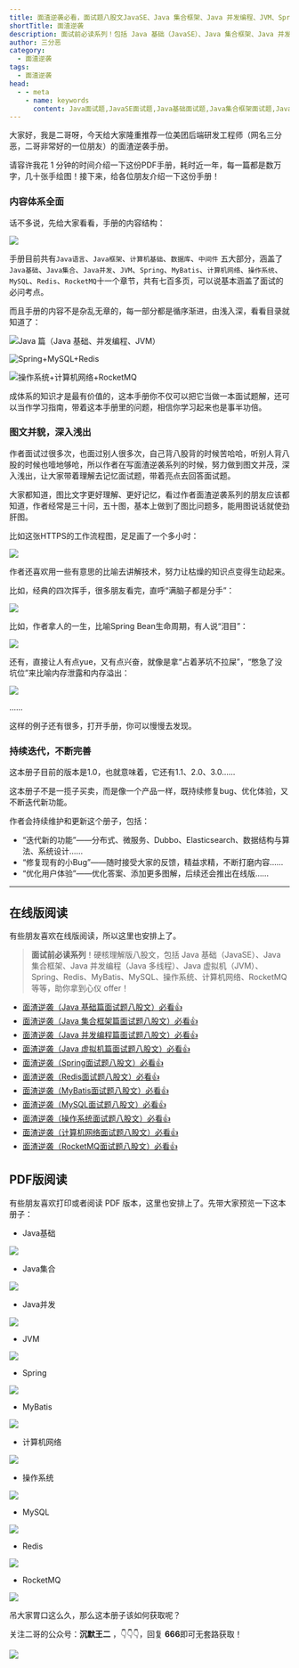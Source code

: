 ```yaml
---
title: 面渣逆袭必看，面试题八股文JavaSE、Java 集合框架、Java 并发编程、JVM、Spring、Redis、MyBatis、MySQL、操作系统、计算机网络、RocketMQ👍
shortTitle: 面渣逆袭
description: 面试前必读系列！包括 Java 基础（JavaSE）、Java 集合框架、Java 并发编程（Java 多线程）、Java 虚拟机（JVM）、Spring、Redis、MyBatis、MySQL、操作系统、计算机网络、RocketMQ 等等。
author: 三分恶
category:
  - 面渣逆袭
tags:
  - 面渣逆袭
head:
  - - meta
    - name: keywords
      content: Java面试题,JavaSE面试题,Java基础面试题,Java集合框架面试题,Java容器面试题,Java虚拟机面试题,JVM面试题,Spring面试题,Redis面试题,MyBatis面试题,MySQL面试题,操作系统面试题,OS面试题,计算机网络面试题,RocketMQ面试题,面试题,八股文,java,springboot,spring,jvm,redis,mybatis,mysql,操作系统,计算机网络,RocketMQ
---
```


大家好，我是二哥呀，今天给大家隆重推荐一位美团后端研发工程师（网名三分恶，二哥非常好的一位朋友）的面渣逆袭手册。

请容许我花 1 分钟的时间介绍一下这份PDF手册，耗时近一年，每一篇都是数万字，几十张手绘图！接下来，给各位朋友介绍一下这份手册！

### 内容体系全面

话不多说，先给大家看看，手册的内容结构：

![](http://cdn.tobebetterjavaer.com/tobebetterjavaer/images/nice-article/weixin-tuxbgzdtdl-a1c872c8-ab8e-454f-b8ab-7bb3d1cab5f0.jpg)


手册目前共有`Java语言`、`Java框架`、`计算机基础`、`数据库`、`中间件` 五大部分，涵盖了`Java基础`、`Java集合`、`Java并发`、`JVM`、`Spring`、`MyBatis`、`计算机网络`、`操作系统`、`MySQL`、`Redis`、`RocketMQ`十一个章节，共有七百多页，可以说基本涵盖了面试的必问考点。

而且手册的内容不是杂乱无章的，每一部分都是循序渐进，由浅入深，看看目录就知道了：


![Java 篇（Java 基础、并发编程、JVM）](https://files.mdnice.com/user/3903/e07c568d-5d3f-4401-bc00-ce712275acd2.png)


![Spring+MySQL+Redis](https://files.mdnice.com/user/3903/5cb6dab6-34da-439b-a960-ae767fc2e656.png)


![操作系统+计算机网络+RocketMQ](https://files.mdnice.com/user/3903/d68c0c5f-302c-4802-940b-5aff98590125.png)


成体系的知识才是最有价值的，这本手册你不仅可以把它当做一本面试题解，还可以当作学习指南，带着这本手册里的问题，相信你学习起来也是事半功倍。

### 图文并貌，深入浅出

作者面试过很多次，也面过别人很多次，自己背八股背的时候苦哈哈，听别人背八股的时候也噎地够呛，所以作者在写面渣逆袭系列的时候，努力做到图文并茂，深入浅出，让大家带着理解去记忆面试题，带着亮点去回答面试题。

大家都知道，图比文字更好理解、更好记忆，看过作者面渣逆袭系列的朋友应该都知道，作者经常是三十问，五十图，基本上做到了图比问题多，能用图说话就使劲肝图。

比如这张HTTPS的工作流程图，足足画了一个多小时：

![](http://cdn.tobebetterjavaer.com/tobebetterjavaer/images/nice-article/weixin-tuxbgzdtdl-a037df66-a8ad-4494-aa52-2df6bc9c1c1f.jpg)


作者还喜欢用一些有意思的比喻去讲解技术，努力让枯燥的知识点变得生动起来。

比如，经典的四次挥手，很多朋友看完，直呼“满脑子都是分手”：

![](http://cdn.tobebetterjavaer.com/tobebetterjavaer/images/nice-article/weixin-tuxbgzdtdl-8ec371eb-9f68-44ad-8d94-0ddbeae72b48.jpg)


比如，作者拿人的一生，比喻Spring Bean生命周期，有人说“泪目”：

![](http://cdn.tobebetterjavaer.com/tobebetterjavaer/images/nice-article/weixin-tuxbgzdtdl-e6b9fe59-122e-47f2-b605-0da04d108d11.jpg)


还有，直接让人有点yue，又有点兴奋，就像是拿“占着茅坑不拉屎”，“憋急了没坑位”来比喻内存泄露和内存溢出：

![](http://cdn.tobebetterjavaer.com/tobebetterjavaer/images/nice-article/weixin-tuxbgzdtdl-c4e81c79-c91e-4111-9d1b-836174eb1b36.jpg)


……

这样的例子还有很多，打开手册，你可以慢慢去发现。

### 持续迭代，不断完善

这本册子目前的版本是1.0，也就意味着，它还有1.1、2.0、3.0……

这本册子不是一揽子买卖，而是像一个产品一样，既持续修复bug、优化体验，又不断迭代新功能。

作者会持续维护和更新这个册子，包括：

*   “迭代新的功能”——分布式、微服务、Dubbo、Elasticsearch、数据结构与算法、系统设计……
*   “修复现有的小Bug”——随时接受大家的反馈，精益求精，不断打磨内容……
*   “优化用户体验”——优化答案、添加更多图解，后续还会推出在线版……

* * *

## 在线版阅读

有些朋友喜欢在线版阅读，所以这里也安排上了。

>**面试前必读系列**！硬核理解版八股文，包括 Java 基础（JavaSE）、Java 集合框架、Java 并发编程（Java 多线程）、Java 虚拟机（JVM）、Spring、Redis、MyBatis、MySQL、操作系统、计算机网络、RocketMQ等等，助你拿到心仪 offer！

- [面渣逆袭（Java 基础篇面试题八股文）必看👍](/sidebar/sanfene/javase.md)
- [面渣逆袭（Java 集合框架篇面试题八股文）必看👍](/sidebar/sanfene/collection.md)
- [面渣逆袭（Java 并发编程篇面试题八股文）必看👍](/sidebar/sanfene/javathread.md)
- [面渣逆袭（Java 虚拟机篇面试题八股文）必看👍](/sidebar/sanfene/jvm.md)
- [面渣逆袭（Spring面试题八股文）必看👍](/sidebar/sanfene/spring.md)
- [面渣逆袭（Redis面试题八股文）必看👍](/sidebar/sanfene/redis.md)
- [面渣逆袭（MyBatis面试题八股文）必看👍](/sidebar/sanfene/mybatis.md)
- [面渣逆袭（MySQL面试题八股文）必看👍](/sidebar/sanfene/mysql.md)
- [面渣逆袭（操作系统面试题八股文）必看👍](/sidebar/sanfene/os.md)
- [面渣逆袭（计算机网络面试题八股文）必看👍](/sidebar/sanfene/network.md)
- [面渣逆袭（RocketMQ面试题八股文）必看👍](/sidebar/sanfene/rocketmq.md)

## PDF版阅读

有些朋友喜欢打印或者阅读 PDF 版本，这里也安排上了。先带大家预览一下这本册子：

*   Java基础

![](http://cdn.tobebetterjavaer.com/tobebetterjavaer/images/nice-article/weixin-tuxbgzdtdl-472ca179-c5f6-4af2-9a06-75dd8902599a.jpg)


*   Java集合

![](http://cdn.tobebetterjavaer.com/tobebetterjavaer/images/nice-article/weixin-tuxbgzdtdl-723dc8ec-c3a8-47ea-96c6-40520b064ffb.jpg)


*   Java并发

![](http://cdn.tobebetterjavaer.com/tobebetterjavaer/images/nice-article/weixin-tuxbgzdtdl-f1beb175-0099-4615-847f-9ea375e391ee.jpg)


*   JVM

![](http://cdn.tobebetterjavaer.com/tobebetterjavaer/images/nice-article/weixin-tuxbgzdtdl-ab2a4a0f-9006-4b83-a8c9-56a853829bb5.jpg)


*   Spring

![](http://cdn.tobebetterjavaer.com/tobebetterjavaer/images/nice-article/weixin-tuxbgzdtdl-12c239b3-0b95-414b-b83f-f5a2f46dbde0.jpg)


*   MyBatis

![](http://cdn.tobebetterjavaer.com/tobebetterjavaer/images/nice-article/weixin-tuxbgzdtdl-862defac-32d6-4089-a5dd-e57d114b83b2.jpg)


*   计算机网络

![](http://cdn.tobebetterjavaer.com/tobebetterjavaer/images/nice-article/weixin-tuxbgzdtdl-71d6389c-d984-4c02-af74-45038616520f.jpg)


*   操作系统

![](http://cdn.tobebetterjavaer.com/tobebetterjavaer/images/nice-article/weixin-tuxbgzdtdl-705651d8-1417-4c26-be5d-3f155f4b3551.jpg)


*   MySQL

![](http://cdn.tobebetterjavaer.com/tobebetterjavaer/images/nice-article/weixin-tuxbgzdtdl-705acc6c-6554-4c36-a47f-d2c850287126.jpg)


*   Redis

![](http://cdn.tobebetterjavaer.com/tobebetterjavaer/images/nice-article/weixin-tuxbgzdtdl-b98e0491-72f5-468a-a3a9-b55d8c205a14.jpg)


*   RocketMQ

![](http://cdn.tobebetterjavaer.com/tobebetterjavaer/images/nice-article/weixin-tuxbgzdtdl-18d350fd-5609-430e-8f7f-8f0848015a30.jpg)


吊大家胃口这么久，那么这本册子该如何获取呢？

关注二哥的公众号：**沉默王二** ，👇👇👇，回复 **666**即可无套路获取！

![](http://cdn.tobebetterjavaer.com/tobebetterjavaer/images/gongzhonghao-old.jpg)